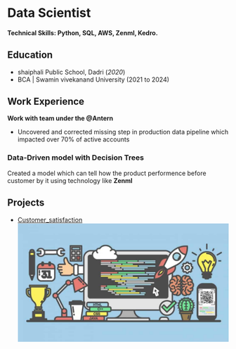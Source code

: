 # Data Scientist

#### Technical Skills: Python, SQL, AWS, Zenml, Kedro.

## Education
- shaiphali Public School, Dadri (_2020_)
- BCA | Swamin vivekanand University (2021 to 2024)	

## Work Experience
**Work with team under the @Antern**
- Uncovered and corrected missing step in production data pipeline which impacted over 70% of active accounts

### Data-Driven model with Decision Trees
Created a model which can tell how the product performence before customer by it using technology like **Zenml**

## Projects
- [Customer_satisfaction](https://github.com/AtomCode01/Customer_satisfaction)
![Price Optimization](assets/img/code.jpg)
